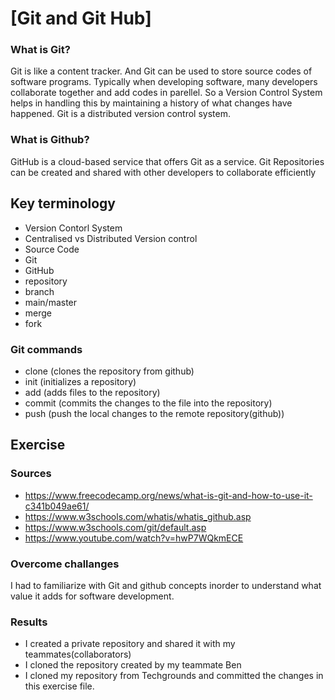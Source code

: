 # [Git and Git Hub]
### What is Git?
Git is like a content tracker. And Git can be used to store source codes of software programs. 
Typically when developing software, many developers collaborate together and add codes in parellel. So a Version Control System helps in handling this by maintaining a history of what changes have happened. Git is a distributed version control system. 

### What is Github?
GitHub is a cloud-based service that offers Git as a service. Git Repositories can be created and shared with other developers to collaborate efficiently

## Key terminology
- Version Contorl System
- Centralised vs Distributed Version control
- Source Code
- Git
- GitHub
- repository
- branch
- main/master
- merge
- fork



### Git commands
- clone (clones the repository from github)
- init (initializes a repository)
- add (adds files to the repository)
- commit (commits the changes to the file into the repository)
- push (push the local changes to the remote repository(github))




## Exercise
### Sources
- https://www.freecodecamp.org/news/what-is-git-and-how-to-use-it-c341b049ae61/
- https://www.w3schools.com/whatis/whatis_github.asp
- https://www.w3schools.com/git/default.asp
- https://www.youtube.com/watch?v=hwP7WQkmECE



### Overcome challanges
I had to familiarize with Git and github concepts inorder to understand what value it adds for software development.
### Results
- I created a private repository and shared it with my teammates(collaborators)
- I cloned the repository created by my teammate Ben
- I cloned my repository from Techgrounds and committed the changes in this exercise file.
